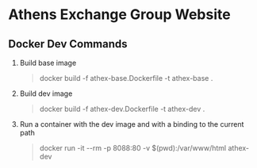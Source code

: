 
# Athens Exchange Group Website

## Docker Dev Commands

1. Build base image
	> docker build -f athex-base.Dockerfile -t athex-base .
2. Build dev image
	> docker build -f athex-dev.Dockerfile -t athex-dev .
3. Run a container with the dev image and with a binding to the current path
	> docker run -it --rm -p 8088:80 -v $(pwd):/var/www/html athex-dev
